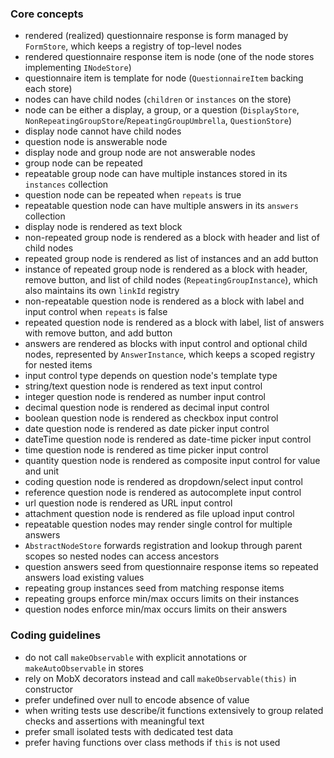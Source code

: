 ### Core concepts
* rendered (realized) questionnaire response is form managed by `FormStore`, which keeps a registry of top-level nodes
* rendered questionnaire response item is node (one of the node stores implementing `INodeStore`)
* questionnaire item is template for node (`QuestionnaireItem` backing each store)
* nodes can have child nodes (`children` or `instances` on the store)
* node can be either a display, a group, or a question (`DisplayStore`, `NonRepeatingGroupStore`/`RepeatingGroupUmbrella`, `QuestionStore`)
* display node cannot have child nodes
* question node is answerable node
* display node and group node are not answerable nodes
* group node can be repeated
* repeatable group node can have multiple instances stored in its `instances` collection
* question node can be repeated when `repeats` is true
* repeatable question node can have multiple answers in its `answers` collection
* display node is rendered as text block
* non-repeated group node is rendered as a block with header and list of child nodes
* repeated group node is rendered as list of instances and an add button
* instance of repeated group node is rendered as a block with header, remove button, and list of child nodes (`RepeatingGroupInstance`), which also maintains its own `linkId` registry
* non-repeatable question node is rendered as a block with label and input control when `repeats` is false
* repeated question node is rendered as a block with label, list of answers with remove button, and add button
* answers are rendered as blocks with input control and optional child nodes, represented by `AnswerInstance`, which keeps a scoped registry for nested items
* input control type depends on question node's template type
* string/text question node is rendered as text input control
* integer question node is rendered as number input control
* decimal question node is rendered as decimal input control
* boolean question node is rendered as checkbox input control
* date question node is rendered as date picker input control
* dateTime question node is rendered as date-time picker input control
* time question node is rendered as time picker input control
* quantity question node is rendered as composite input control for value and unit
* coding question node is rendered as dropdown/select input control
* reference question node is rendered as autocomplete input control
* url question node is rendered as URL input control
* attachment question node is rendered as file upload input control
* repeatable question nodes may render single control for multiple answers
* `AbstractNodeStore` forwards registration and lookup through parent scopes so nested nodes can access ancestors
* question answers seed from questionnaire response items so repeated answers load existing values
* repeating group instances seed from matching response items
* repeating groups enforce min/max occurs limits on their instances
* question nodes enforce min/max occurs limits on their answers

### Coding guidelines
* do not call `makeObservable` with explicit annotations or `makeAutoObservable` in stores
* rely on MobX decorators instead and call `makeObservable(this)` in constructor
* prefer undefined over null to encode absence of value
* when writing tests use describe/it functions extensively to group related checks and assertions with meaningful text
* prefer small isolated tests with dedicated test data
* prefer having functions over class methods if `this` is not used
